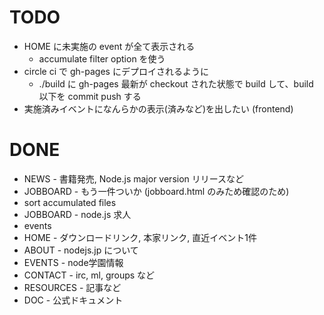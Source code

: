 # TODO
- HOME に未実施の event が全て表示される
  - accumulate filter option を使う
- circle ci で gh-pages にデプロイされるように
  - ./build に gh-pages 最新が checkout された状態で build して、build 以下を commit push する
- 実施済みイベントになんらかの表示(済みなど)を出したい (frontend)

# DONE
- NEWS - 書籍発売, Node.js major version リリースなど
- JOBBOARD - もう一件ついか (jobboard.html のみため確認のため)
- sort accumulated files
- JOBBOARD - node.js 求人
- events
- HOME - ダウンロードリンク, 本家リンク, 直近イベント1件
- ABOUT - nodejs.jp について
- EVENTS - node学園情報
- CONTACT - irc, ml, groups など
- RESOURCES - 記事など
- DOC - 公式ドキュメント
